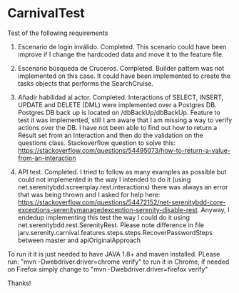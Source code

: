 # CarnivalTest

Test of the following requirements
1) Escenario de login inválido. Completed. 
This scenario could have been improve if I change the hardcoded data and move it to the feature file.

2) Escenario búsqueda de Cruceros. Completed.
Builder pattern was not implemented on this case. It could have been implemented to create the tasks objects that performs the SearchCruise.

3) Añadir habilidad al actor. Completed.
Interactions of SELECT, INSERT, UPDATE and DELETE (DML) were implemented over a Postgres DB. Postgres DB back up is located on /dbBackUp/dbBackUp.
Feature to test it was implemented, still I am aware that I am missing a way to verify actions over the DB. I have not been able to find out how to return a Result set from an Interaction and then do the validation on the questions class.
Stackoverflow question to solve this: https://stackoverflow.com/questions/54495073/how-to-return-a-value-from-an-interaction

4) API test. Completed.
I tried to follow as many examples as possible but could not implemented in the way I intended to do it (using net.serenitybdd.screenplay.rest.interactions) there was always an error that was being thrown and I asked for help here: https://stackoverflow.com/questions/54472152/net-serenitybdd-core-exceptions-serenitymanagedexception-serenity-disable-rest.
Anyway, I endedup implementing this test the way I could do it using net.serenitybdd.rest.SerenityRest.
Please note difference in file jarv.serenity.carnival.features.steps.steps.RecoverPasswordSteps between master and apiOriginalApproach

To run it it is just needed to have JAVA 1.8+ and maven installed. 
PLease run: "mvn -Dwebdriver.driver=chrome verify" to run it in Chrome, if needed on Firefox simply change to "mvn -Dwebdriver.driver=firefox verify"

Thanks!
